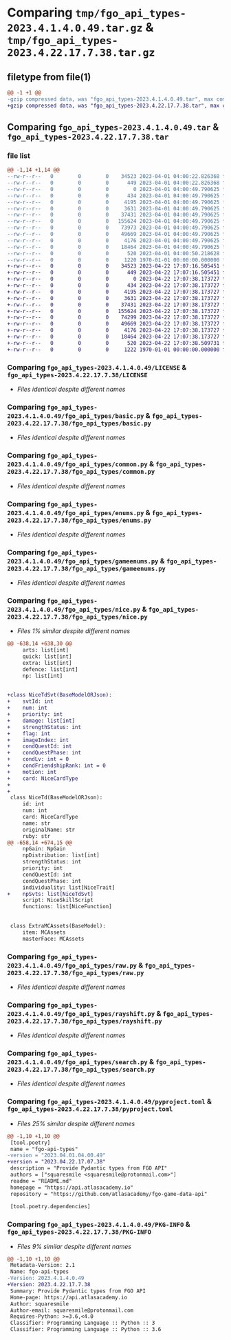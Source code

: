 # Comparing `tmp/fgo_api_types-2023.4.1.4.0.49.tar.gz` & `tmp/fgo_api_types-2023.4.22.17.7.38.tar.gz`

## filetype from file(1)

```diff
@@ -1 +1 @@
-gzip compressed data, was "fgo_api_types-2023.4.1.4.0.49.tar", max compression
+gzip compressed data, was "fgo_api_types-2023.4.22.17.7.38.tar", max compression
```

## Comparing `fgo_api_types-2023.4.1.4.0.49.tar` & `fgo_api_types-2023.4.22.17.7.38.tar`

### file list

```diff
@@ -1,14 +1,14 @@
--rw-r--r--   0        0        0    34523 2023-04-01 04:00:22.826368 fgo_api_types-2023.4.1.4.0.49/LICENSE
--rw-r--r--   0        0        0      449 2023-04-01 04:00:22.826368 fgo_api_types-2023.4.1.4.0.49/README.md
--rw-r--r--   0        0        0        0 2023-04-01 04:00:49.790625 fgo_api_types-2023.4.1.4.0.49/fgo_api_types/__init__.py
--rw-r--r--   0        0        0      434 2023-04-01 04:00:49.790625 fgo_api_types-2023.4.1.4.0.49/fgo_api_types/base.py
--rw-r--r--   0        0        0     4195 2023-04-01 04:00:49.790625 fgo_api_types-2023.4.1.4.0.49/fgo_api_types/basic.py
--rw-r--r--   0        0        0     3631 2023-04-01 04:00:49.790625 fgo_api_types-2023.4.1.4.0.49/fgo_api_types/common.py
--rw-r--r--   0        0        0    37431 2023-04-01 04:00:49.790625 fgo_api_types-2023.4.1.4.0.49/fgo_api_types/enums.py
--rw-r--r--   0        0        0   155624 2023-04-01 04:00:49.790625 fgo_api_types-2023.4.1.4.0.49/fgo_api_types/gameenums.py
--rw-r--r--   0        0        0    73973 2023-04-01 04:00:49.790625 fgo_api_types-2023.4.1.4.0.49/fgo_api_types/nice.py
--rw-r--r--   0        0        0    49669 2023-04-01 04:00:49.790625 fgo_api_types-2023.4.1.4.0.49/fgo_api_types/raw.py
--rw-r--r--   0        0        0     4176 2023-04-01 04:00:49.790625 fgo_api_types-2023.4.1.4.0.49/fgo_api_types/rayshift.py
--rw-r--r--   0        0        0    18464 2023-04-01 04:00:49.790625 fgo_api_types-2023.4.1.4.0.49/fgo_api_types/search.py
--rw-r--r--   0        0        0      520 2023-04-01 04:00:50.218628 fgo_api_types-2023.4.1.4.0.49/pyproject.toml
--rw-r--r--   0        0        0     1220 1970-01-01 00:00:00.000000 fgo_api_types-2023.4.1.4.0.49/PKG-INFO
+-rw-r--r--   0        0        0    34523 2023-04-22 17:07:16.505451 fgo_api_types-2023.4.22.17.7.38/LICENSE
+-rw-r--r--   0        0        0      449 2023-04-22 17:07:16.505451 fgo_api_types-2023.4.22.17.7.38/README.md
+-rw-r--r--   0        0        0        0 2023-04-22 17:07:38.173727 fgo_api_types-2023.4.22.17.7.38/fgo_api_types/__init__.py
+-rw-r--r--   0        0        0      434 2023-04-22 17:07:38.173727 fgo_api_types-2023.4.22.17.7.38/fgo_api_types/base.py
+-rw-r--r--   0        0        0     4195 2023-04-22 17:07:38.173727 fgo_api_types-2023.4.22.17.7.38/fgo_api_types/basic.py
+-rw-r--r--   0        0        0     3631 2023-04-22 17:07:38.173727 fgo_api_types-2023.4.22.17.7.38/fgo_api_types/common.py
+-rw-r--r--   0        0        0    37431 2023-04-22 17:07:38.173727 fgo_api_types-2023.4.22.17.7.38/fgo_api_types/enums.py
+-rw-r--r--   0        0        0   155624 2023-04-22 17:07:38.173727 fgo_api_types-2023.4.22.17.7.38/fgo_api_types/gameenums.py
+-rw-r--r--   0        0        0    74299 2023-04-22 17:07:38.173727 fgo_api_types-2023.4.22.17.7.38/fgo_api_types/nice.py
+-rw-r--r--   0        0        0    49669 2023-04-22 17:07:38.173727 fgo_api_types-2023.4.22.17.7.38/fgo_api_types/raw.py
+-rw-r--r--   0        0        0     4176 2023-04-22 17:07:38.173727 fgo_api_types-2023.4.22.17.7.38/fgo_api_types/rayshift.py
+-rw-r--r--   0        0        0    18464 2023-04-22 17:07:38.173727 fgo_api_types-2023.4.22.17.7.38/fgo_api_types/search.py
+-rw-r--r--   0        0        0      520 2023-04-22 17:07:38.509731 fgo_api_types-2023.4.22.17.7.38/pyproject.toml
+-rw-r--r--   0        0        0     1222 1970-01-01 00:00:00.000000 fgo_api_types-2023.4.22.17.7.38/PKG-INFO
```

### Comparing `fgo_api_types-2023.4.1.4.0.49/LICENSE` & `fgo_api_types-2023.4.22.17.7.38/LICENSE`

 * *Files identical despite different names*

### Comparing `fgo_api_types-2023.4.1.4.0.49/fgo_api_types/basic.py` & `fgo_api_types-2023.4.22.17.7.38/fgo_api_types/basic.py`

 * *Files identical despite different names*

### Comparing `fgo_api_types-2023.4.1.4.0.49/fgo_api_types/common.py` & `fgo_api_types-2023.4.22.17.7.38/fgo_api_types/common.py`

 * *Files identical despite different names*

### Comparing `fgo_api_types-2023.4.1.4.0.49/fgo_api_types/enums.py` & `fgo_api_types-2023.4.22.17.7.38/fgo_api_types/enums.py`

 * *Files identical despite different names*

### Comparing `fgo_api_types-2023.4.1.4.0.49/fgo_api_types/gameenums.py` & `fgo_api_types-2023.4.22.17.7.38/fgo_api_types/gameenums.py`

 * *Files identical despite different names*

### Comparing `fgo_api_types-2023.4.1.4.0.49/fgo_api_types/nice.py` & `fgo_api_types-2023.4.22.17.7.38/fgo_api_types/nice.py`

 * *Files 1% similar despite different names*

```diff
@@ -638,14 +638,30 @@
     arts: list[int]
     quick: list[int]
     extra: list[int]
     defence: list[int]
     np: list[int]
 
 
+class NiceTdSvt(BaseModelORJson):
+    svtId: int
+    num: int
+    priority: int
+    damage: list[int]
+    strengthStatus: int
+    flag: int
+    imageIndex: int
+    condQuestId: int
+    condQuestPhase: int
+    condLv: int = 0
+    condFriendshipRank: int = 0
+    motion: int
+    card: NiceCardType
+
+
 class NiceTd(BaseModelORJson):
     id: int
     num: int
     card: NiceCardType
     name: str
     originalName: str
     ruby: str
@@ -658,14 +674,15 @@
     npGain: NpGain
     npDistribution: list[int]
     strengthStatus: int
     priority: int
     condQuestId: int
     condQuestPhase: int
     individuality: list[NiceTrait]
+    npSvts: list[NiceTdSvt]
     script: NiceSkillScript
     functions: list[NiceFunction]
 
 
 class ExtraMCAssets(BaseModel):
     item: MCAssets
     masterFace: MCAssets
```

### Comparing `fgo_api_types-2023.4.1.4.0.49/fgo_api_types/raw.py` & `fgo_api_types-2023.4.22.17.7.38/fgo_api_types/raw.py`

 * *Files identical despite different names*

### Comparing `fgo_api_types-2023.4.1.4.0.49/fgo_api_types/rayshift.py` & `fgo_api_types-2023.4.22.17.7.38/fgo_api_types/rayshift.py`

 * *Files identical despite different names*

### Comparing `fgo_api_types-2023.4.1.4.0.49/fgo_api_types/search.py` & `fgo_api_types-2023.4.22.17.7.38/fgo_api_types/search.py`

 * *Files identical despite different names*

### Comparing `fgo_api_types-2023.4.1.4.0.49/pyproject.toml` & `fgo_api_types-2023.4.22.17.7.38/pyproject.toml`

 * *Files 25% similar despite different names*

```diff
@@ -1,10 +1,10 @@
 [tool.poetry]
 name = "fgo-api-types"
-version = "2023.04.01.04.00.49"
+version = "2023.04.22.17.07.38"
 description = "Provide Pydantic types from FGO API"
 authors = ["squaresmile <squaresmile@protonmail.com>"]
 readme = "README.md"
 homepage = "https://api.atlasacademy.io"
 repository = "https://github.com/atlasacademy/fgo-game-data-api"
 
 [tool.poetry.dependencies]
```

### Comparing `fgo_api_types-2023.4.1.4.0.49/PKG-INFO` & `fgo_api_types-2023.4.22.17.7.38/PKG-INFO`

 * *Files 9% similar despite different names*

```diff
@@ -1,10 +1,10 @@
 Metadata-Version: 2.1
 Name: fgo-api-types
-Version: 2023.4.1.4.0.49
+Version: 2023.4.22.17.7.38
 Summary: Provide Pydantic types from FGO API
 Home-page: https://api.atlasacademy.io
 Author: squaresmile
 Author-email: squaresmile@protonmail.com
 Requires-Python: >=3.6,<4.0
 Classifier: Programming Language :: Python :: 3
 Classifier: Programming Language :: Python :: 3.6
```


